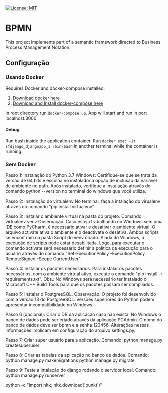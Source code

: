[![License: MIT](https://img.shields.io/badge/License-MIT-blue.svg)](https://opensource.org/licenses/MIT)

# BPMN

This project implements part of a semantic framework directed to Business Process Management Notation.

## Configuração

### Usando Docker

Requires Docker and docker-compose installed. 
1. [Download docker here](https://www.docker.com/products/docker-desktop) 
2. [Download and Install docker-compose here](https://docs.docker.com/compose/install/)

In root directory run ```docker-compose up```. App will start and run in port localhost:3000

#### Debug

Run bash inside the application container. Run ```docker exec -it sfdjango_djangoapp_1 /bin/bash``` in another terminal while the container is running.

### Sem Docker

Passo 1: Instalação do Python 3.7
    Windows: Certifique-se que se trata da versão de 64 bits e escolha no instalador a opção de inclusão 
    da variável de ambiente no path. Após instalado, verifique a instalação através do comando 
    python --version no terminal do windows que você utiliza.

Passo 2: Instalação do virtualenv
    No terminal, faça a intalação do virualenv através do comando "pip install virtualenv".

Passo 3: Instalar o ambiente virtual na pasta do projeto.
    Comando: virtualenv venv
    Observação: Caso esteja trabalhando no Windows sem uma IDE como PyCharm, é necessário ativar e desativar o ambiente virtual.
    O arquivo activate ativa o ambiente e o deactivate o desativa. Ambos scripts se encontram na pasta Script do venv criado.
    Ainda do Windows, a execução de scripts pode estar desabilitada. Logo, para executar o comando activate será necessário 
    definir a política de execução para o usuário através do comando "Set-ExecutionPolicy -ExecutionPolicy RemoteSigned -Scope CurrentUser".

Passo 4: Instalar os pacotes necessários.
    Para instalar os pacotes necessários, com o ambiente virtual ativo, execute o comando  "pip install -r requirements.txt".
    Obs.: No Windows será necessário ter instalado o Microsoft C++ Build Tools para que os pacotes possam ser compilados.

Passo 5: Instalar o PostgreeSQL.
    Observação: O projeto foi desenvolvido com a versão 13 do PostgreeSQL. Versões superiores do Python podem apresentar incompatibilidade
    no Windows.

Passo 6 (opcional): Criar o DB da aplicação caso não exista.
    No Windows o banco de dados pode ser criado através da aplicação PGAdmin. O nome do banco de dados deve ser
    bpmn e a senha 123456. Alterações nessas informações implicam em configuração do arquivo settings.py.

Passo 7: Criar super usuário para a aplicação.
    Comando: python manage.py createsuperuser

Passo 8: Criar as tabelas da aplicação no banco de dados.
    Comando: python manage.py makemigrations
             python manage.py migrate

Passo 9: Teste a intalação do django rodando o servidor local.
    Comando: python manage.py runserver

python -c "import nltk; nltk.download('punkt')"